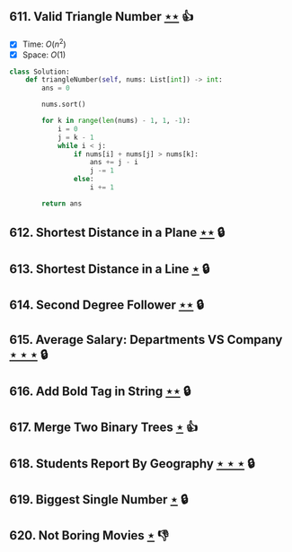 ## 611. Valid Triangle Number [$\star\star$](https://leetcode.com/problems/valid-triangle-number) :thumbsup:

- [x] Time: $O(n^2)$
- [x] Space: $O(1)$

```python
class Solution:
    def triangleNumber(self, nums: List[int]) -> int:
        ans = 0

        nums.sort()

        for k in range(len(nums) - 1, 1, -1):
            i = 0
            j = k - 1
            while i < j:
                if nums[i] + nums[j] > nums[k]:
                    ans += j - i
                    j -= 1
                else:
                    i += 1

        return ans
```

## 612. Shortest Distance in a Plane [$\star\star$](https://leetcode.com/problems/shortest-distance-in-a-plane) 🔒

## 613. Shortest Distance in a Line [$\star$](https://leetcode.com/problems/shortest-distance-in-a-line) 🔒

## 614. Second Degree Follower [$\star\star$](https://leetcode.com/problems/second-degree-follower) 🔒

## 615. Average Salary: Departments VS Company [$\star\star\star$](https://leetcode.com/problems/average-salary-departments-vs-company) 🔒

## 616. Add Bold Tag in String [$\star\star$](https://leetcode.com/problems/add-bold-tag-in-string) 🔒

## 617. Merge Two Binary Trees [$\star$](https://leetcode.com/problems/merge-two-binary-trees) :thumbsup:

## 618. Students Report By Geography [$\star\star\star$](https://leetcode.com/problems/students-report-by-geography) 🔒

## 619. Biggest Single Number [$\star$](https://leetcode.com/problems/biggest-single-number) 🔒

## 620. Not Boring Movies [$\star$](https://leetcode.com/problems/not-boring-movies) :thumbsdown:
